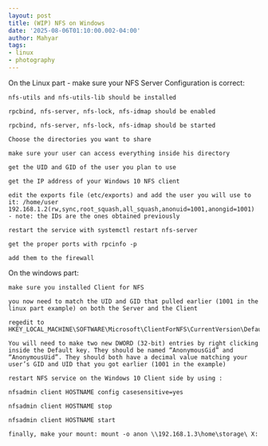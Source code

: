 ```yaml
---
layout: post
title: (WIP) NFS on Windows
date: '2025-08-06T01:10:00.002-04:00'
author: Mahyar
tags:
- linux
- photography
---
```


On the Linux part - make sure your NFS Server Configuration is correct:

    nfs-utils and nfs-utils-lib should be installed

    rpcbind, nfs-server, nfs-lock, nfs-idmap should be enabled

    rpcbind, nfs-server, nfs-lock, nfs-idmap should be started

    Choose the directories you want to share

    make sure your user can access everything inside his directory

    get the UID and GID of the user you plan to use

    get the IP address of your Windows 10 NFS client

    edit the exports file (etc/exports) and add the user you will use to it: /home/user   192.168.1.2(rw,sync,root_squash,all_squash,anonuid=1001,anongid=1001) - note: the IDs are the ones obtained previously

    restart the service with systemctl restart nfs-server

    get the proper ports with rpcinfo -p

    add them to the firewall

On the windows part:

    make sure you installed Client for NFS

    you now need to match the UID and GID that pulled earlier (1001 in the linux part example) on both the Server and the Client

    regedit to HKEY_LOCAL_MACHINE\SOFTWARE\Microsoft\ClientForNFS\CurrentVersion\Default

    You will need to make two new DWORD (32-bit) entries by right clicking inside the Default key. They should be named “AnonymousGid” and “AnonymousUid”. They should both have a decimal value matching your user’s GID and UID that you got earlier (1001 in the example)

    restart NFS service on the Windows 10 Client side by using :

    nfsadmin client HOSTNAME config casesensitive=yes

    nfsadmin client HOSTNAME stop

    nfsadmin client HOSTNAME start

    finally, make your mount: mount -o anon \\192.168.1.3\home\storage\ X:
